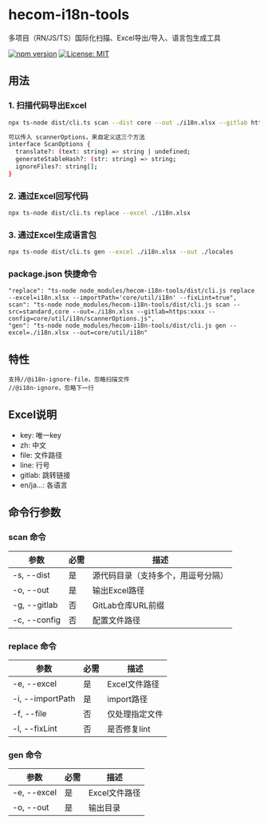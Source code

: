 # hecom-i18n-tools

多项目（RN/JS/TS）国际化扫描、Excel导出/导入、语言包生成工具

[![npm version](https://badge.fury.io/js/hecom-i18n-tools.svg)](https://badge.fury.io/js/hecom-i18n-tools)
[![License: MIT](https://img.shields.io/badge/License-MIT-yellow.svg)](https://opensource.org/licenses/MIT)



## 用法

### 1. 扫描代码导出Excel

```sh
npx ts-node dist/cli.ts scan --dist core --out ./i18n.xlsx --gitlab https://xxxx

可以传入 scannerOptions，来自定义这三个方法
interface ScanOptions {
  translate?: (text: string) => string | undefined;
  generateStableHash?: (str: string) => string;
  ignoreFiles?: string[];
}
```

### 2. 通过Excel回写代码

```sh
npx ts-node dist/cli.ts replace --excel ./i18n.xlsx
```

### 3. 通过Excel生成语言包

```sh
npx ts-node dist/cli.ts gen --excel ./i18n.xlsx --out ./locales
```

### package.json 快捷命令
```
"replace": "ts-node node_modules/hecom-i18n-tools/dist/cli.js replace --excel=i18n.xlsx --importPath='core/util/i18n' --fixLint=true",
scan": "ts-node node_modules/hecom-i18n-tools/dist/cli.js scan --src=standard,core --out=./i18n.xlsx --gitlab=https:xxxx --config=core/util/i18n/scannerOptions.js",
"gen": "ts-node node_modules/hecom-i18n-tools/dist/cli.js gen --excel=./i18n.xlsx --out=core/util/i18n"
```


## 特性
```
支持//@i18n-ignore-file，忽略扫描文件 
//@i18n-ignore，忽略下一行
```


## Excel说明
- key: 唯一key
- zh: 中文
- file: 文件路径
- line: 行号
- gitlab: 跳转链接
- en/ja...: 各语言



## 命令行参数

### scan 命令

| 参数 | 必需 | 描述 |
|------|------|------|
| -s, --dist | 是 | 源代码目录（支持多个，用逗号分隔） |
| -o, --out | 是 | 输出Excel路径 |
| -g, --gitlab | 否 | GitLab仓库URL前缀 |
| -c, --config | 否 | 配置文件路径 |

### replace 命令

| 参数 | 必需 | 描述 |
|------|------|------|
| -e, --excel | 是 | Excel文件路径 |
| -i, --importPath | 是 | import路径 |
| -f, --file | 否 | 仅处理指定文件 |
| -l, --fixLint | 否 | 是否修复lint |

### gen 命令

| 参数 | 必需 | 描述 |
|------|------|------|
| -e, --excel | 是 | Excel文件路径 |
| -o, --out | 是 | 输出目录 |
